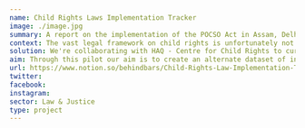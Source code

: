 ```yaml
---
name: Child Rights Laws Implementation Tracker
image: ./image.jpg
summary: A report on the implementation of the POCSO Act in Assam, Delhi and Haryana
context: The vast legal framework on child rights is unfortunately not backed with data that can inform law and policy change as well as help in monitoring implementation of these laws. There is very little systematic information on what happens in courts, how do special laws and provisions pan out in practice, to what extent have they been able to meet their purpose, what are the challenges and how can these be overcome. The only official set of data that gives some insight on implementation of laws are the NCRB’s statistics on disposal of cases by police and court in terms of charge sheeting rate, rate of conviction and pendency percentage. District level data continues to remain a challenge on all counts.
solution: We're collaborating with HAQ - Centre for Child Rights to curate data from the district courts in Assam, Delhi and Haryana to study the implementation of the POCSO Act.
aim: Through this pilot our aim is to create an alternate dataset of indicators of justice delivery that not only has the potential to improve implementation of laws but can also help in monitoring and strengthen children’s access to justice on a regular basis.
url: https://www.notion.so/behindbars/Child-Rights-Law-Implementation-Tracker-5ea2d8e7d33c4e2a9b69727a556523d3
twitter:
facebook:
instagram:
sector: Law & Justice
type: project
---
```

